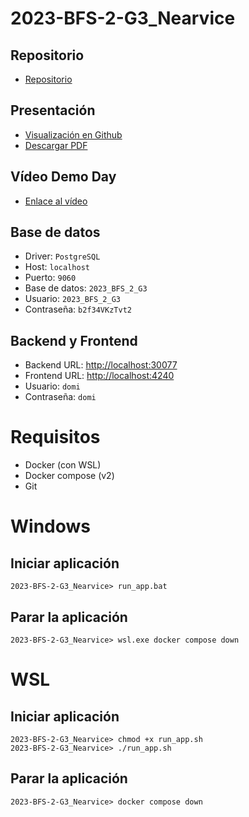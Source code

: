 # 2023-BFS-2-G3_Nearvice
## Repositorio
* [Repositorio](https://github.com/CampusDual/2023-BFS-2-G3_Nearvice)
## Presentación
* [Visualización en Github](https://github.com/CampusDual/2023-BFS-2-G3_Nearvice/blob/main/demo_day/Presentacion%20Nearvice.pdf)
* [Descargar PDF](https://raw.github.com/CampusDual/2023-BFS-2-G3_Nearvice/main/demo_day/Presentacion%20Nearvice.pdf)
## Vídeo Demo Day
* [Enlace al vídeo](https://campusdual-my.sharepoint.com/:v:/p/info/EaloCoxGqt9An33JSt_tgaQBCvla0oJHoob7jdSQu4wwRA?nav=eyJyZWZlcnJhbEluZm8iOnsicmVmZXJyYWxBcHAiOiJPbmVEcml2ZUZvckJ1c2luZXNzIiwicmVmZXJyYWxBcHBQbGF0Zm9ybSI6IldlYiIsInJlZmVycmFsTW9kZSI6InZpZXciLCJyZWZlcnJhbFZpZXciOiJNeUZpbGVzTGlua0NvcHkifX0&e=B6iHvk)
## Base de datos
* Driver: `PostgreSQL`
* Host: `localhost`
* Puerto: `9060`
* Base de datos: `2023_BFS_2_G3`
* Usuario: `2023_BFS_2_G3`
* Contraseña: `b2f34VKzTvt2`
## Backend y Frontend
* Backend URL: [http://localhost:30077](http://localhost:30077)
* Frontend URL: [http://localhost:4240](http://localhost:4240)
* Usuario: `domi`
* Contraseña: `domi`

# Requisitos
* Docker (con WSL)
* Docker compose (v2)
* Git

# Windows
## Iniciar aplicación
```
2023-BFS-2-G3_Nearvice> run_app.bat
```
## Parar la aplicación
```
2023-BFS-2-G3_Nearvice> wsl.exe docker compose down
```

# WSL
## Iniciar aplicación
```
2023-BFS-2-G3_Nearvice> chmod +x run_app.sh
2023-BFS-2-G3_Nearvice> ./run_app.sh
```
## Parar la aplicación
```
2023-BFS-2-G3_Nearvice> docker compose down
```
